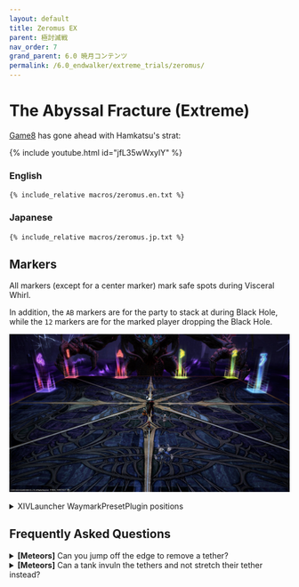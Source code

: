 ```yaml
---
layout: default
title: Zeromus EX
parent: 極討滅戦
nav_order: 7
grand_parent: 6.0 暁月コンテンツ
permalink: /6.0_endwalker/extreme_trials/zeromus/
---
```


# The Abyssal Fracture (Extreme)

[Game8](https://game8.jp/ff14/557945) has gone ahead with Hamkatsu's strat:

{% include youtube.html id="jfL35wWxylY" %}

### English
```
{% include_relative macros/zeromus.en.txt %}
```

### Japanese
```
{% include_relative macros/zeromus.jp.txt %}
```

## Markers

All markers (except for a center marker) mark safe spots during Visceral Whirl.

In addition, the `AB` markers are for the party to stack at during Black Hole, while the `12` markers are for the marked player dropping the Black Hole.

![](images/markers.jpg)
<details markdown=block>
<summary>XIVLauncher WaymarkPresetPlugin positions</summary>

```json
{
  "Name":"Zeromus EX",
  "MapID":965,
  "A":{"X":93.0,"Y":0.0,"Z":81.2,"ID":0,"Active":true},
  "B":{"X":107.0,"Y":0.0,"Z":81.2,"ID":1,"Active":true},
  "C":{"X":0.0,"Y":0.0,"Z":0.0,"ID":2,"Active":false},
  "D":{"X":0.0,"Y":0.0,"Z":0.0,"ID":3,"Active":false},
  "One":{"X":81.2,"Y":0.0,"Z":81.2,"ID":4,"Active":true},
  "Two":{"X":118.8,"Y":0.0,"Z":81.2,"ID":5,"Active":true},
  "Three":{"X":118.8,"Y":0.0,"Z":93.0,"ID":6,"Active":true},
  "Four":{"X":81.2,"Y":0.0,"Z":93.0,"ID":7,"Active":true}
}
```
</details>

## Frequently Asked Questions

<details markdown=block>
<summary><b>[Meteors]</b> Can you jump off the edge to remove a tether?</summary>
<table>
  <tr><td><p>Alas, no- once the tethers come out, they persist through death.</p><p>You'll respawn at the start point, where the southern meteor is, still tethered, and wipe the raid.</p></td></tr>
</table>
</details>
<details markdown=block>
<summary><b>[Meteors]</b> Can a tank invuln the tethers and not stretch their tether instead?</summary>
<table>
  <tr><td><p>Alas, no- the damage from the tethers ignores invulnerability.</p><p>With some help from the party, an unstretched tether <em>can</em> be super-mitigated- it will hit a tank for about 300% of their max HP (remember there are Max HP down debuffs at the time!).</p></td></tr>
</table>
</details>

